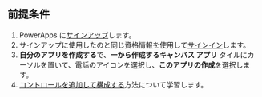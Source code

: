 ## <a name="prerequisites"></a>前提条件

1. PowerApps に[サインアップ](../maker/signup-for-powerapps.md)します。
1. サインアップに使用したのと同じ資格情報を使用して[サインイン](https://make.powerapps.com/?utm_source=padocs&utm_medium=linkinadoc&utm_campaign=referralsfromdoc)します。
1. **自分のアプリを作成する**で、**一から作成するキャンバス アプリ** タイルにカーソルを置いて、電話のアイコンを選択し、**このアプリの作成**を選択します。
1. [コントロールを追加して構成する](../maker/canvas-apps/add-configure-controls.md)方法について学習します。
